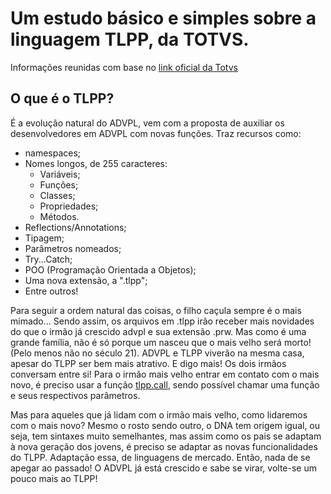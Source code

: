 # Um estudo básico e simples sobre a linguagem TLPP, da TOTVS. #

Informações reunidas com base no [link oficial da Totvs](https://tdn.totvs.com/display/tec/TLPP)

## O que é o TLPP? ##

É a evolução natural do ADVPL, vem com a proposta de auxiliar os desenvolvedores em ADVPL com novas funções. Traz recursos como: 

- namespaces;
- Nomes longos, de 255 caracteres:
  - Variáveis;
  - Funções;
  - Classes;
  - Propriedades;
  - Métodos.
- Reflections/Annotations;
- Tipagem;
- Parâmetros nomeados;
- Try...Catch;
- POO (Programação Orientada a Objetos);
- Uma nova extensão, a ".tlpp";
- Entre outros!

Para seguir a ordem natural das coisas, o filho caçula sempre é o mais mimado... Sendo assim, os arquivos em .tlpp irão receber mais novidades do que o irmão já crescido advpl e sua extensão .prw.
Mas como é uma grande família, não é só porque um nasceu que o mais velho será morto! (Pelo menos não no século 21). ADVPL e TLPP viverão na mesma casa, apesar do TLPP ser bem mais atrativo. E digo mais! Os dois irmãos conversam entre si! Para o irmão mais velho entrar em contato com o mais novo, é preciso usar a função [tlpp.call](https://tdn.totvs.com/pages/viewpage.action?pageId=777264302), sendo possível chamar uma função e seus respectivos parâmetros.

Mas para aqueles que já lidam com o irmão mais velho, como lidaremos com o mais novo? Mesmo o rosto sendo outro, o DNA tem origem igual, ou seja, tem sintaxes muito semelhantes, mas assim como os pais se adaptam à nova geração dos jovens, é preciso se adaptar as novas funcionalidades do TLPP. Adaptação essa, de linguagens de mercado. Então, nada de se apegar ao passado! O ADVPL já está crescido e sabe se virar, volte-se um pouco mais ao TLPP!


